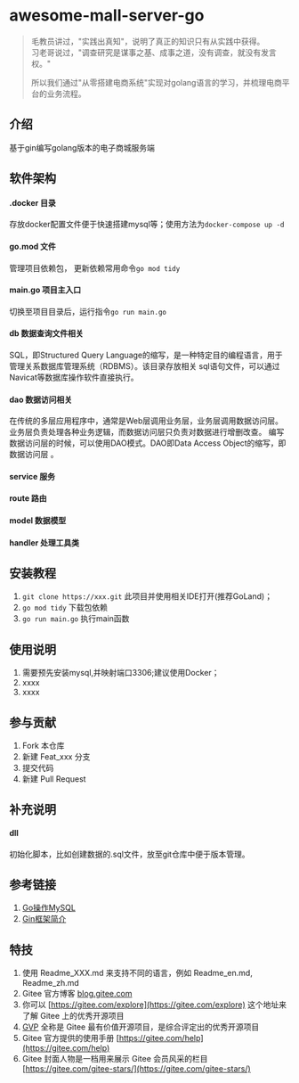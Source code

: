 # awesome-mall-server-go
> 毛教员讲过，"实践出真知"，说明了真正的知识只有从实践中获得。  
> 习老哥说过，"调查研究是谋事之基、成事之道，没有调查，就没有发言权。"
>   
> 所以我们通过"从零搭建电商系统"实现对golang语言的学习，并梳理电商平台的业务流程。
> 
> 

## 介绍
基于gin编写golang版本的电子商城服务端

## 软件架构
#### .docker 目录
存放docker配置文件便于快速搭建mysql等；使用方法为`docker-compose up -d`
#### go.mod 文件
管理项目依赖包， 更新依赖常用命令`go mod tidy`
#### main.go 项目主入口
切换至项目目录后，运行指令`go run main.go`
#### db 数据查询文件相关
SQL，即Structured Query Language的缩写，是一种特定目的编程语言，用于管理关系数据库管理系统（RDBMS）。该目录存放相关 sql语句文件，可以通过Navicat等数据库操作软件直接执行。
#### dao 数据访问相关
在传统的多层应用程序中，通常是Web层调用业务层，业务层调用数据访问层。业务层负责处理各种业务逻辑，而数据访问层只负责对数据进行增删改查。
编写数据访问层的时候，可以使用DAO模式。DAO即Data Access Object的缩写，即数据访问层 。

#### service 服务
#### route 路由
#### model 数据模型
#### handler 处理工具类

## 安装教程

1. `git clone https://xxx.git` 此项目并使用相关IDE打开(推荐GoLand)；
2. `go mod tidy` 下载包依赖
3. `go run main.go` 执行main函数

## 使用说明

1.  需要预先安装mysql,并映射端口3306;建议使用Docker；
2.  xxxx
3.  xxxx

## 参与贡献

1.  Fork 本仓库
2.  新建 Feat_xxx 分支
3.  提交代码
4.  新建 Pull Request

## 补充说明
#### dll  
初始化脚本，比如创建数据的.sql文件，放至git仓库中便于版本管理。

## 参考链接
1. [Go操作MySQL](https://www.cnblogs.com/nickchen121/p/11517430.html)
2. [Gin框架简介](http://www.topgoer.com/gin%E6%A1%86%E6%9E%B6/)

## 特技

1.  使用 Readme\_XXX.md 来支持不同的语言，例如 Readme\_en.md, Readme\_zh.md
2.  Gitee 官方博客 [blog.gitee.com](https://blog.gitee.com)
3.  你可以 [https://gitee.com/explore](https://gitee.com/explore) 这个地址来了解 Gitee 上的优秀开源项目
4.  [GVP](https://gitee.com/gvp) 全称是 Gitee 最有价值开源项目，是综合评定出的优秀开源项目
5.  Gitee 官方提供的使用手册 [https://gitee.com/help](https://gitee.com/help)
6.  Gitee 封面人物是一档用来展示 Gitee 会员风采的栏目 [https://gitee.com/gitee-stars/](https://gitee.com/gitee-stars/)
